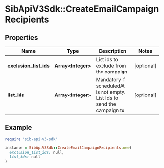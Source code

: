 # SibApiV3Sdk::CreateEmailCampaignRecipients

## Properties

| Name | Type | Description | Notes |
| ---- | ---- | ----------- | ----- |
| **exclusion_list_ids** | **Array&lt;Integer&gt;** | List ids to exclude from the campaign | [optional] |
| **list_ids** | **Array&lt;Integer&gt;** | Mandatory if scheduledAt is not empty. List Ids to send the campaign to | [optional] |

## Example

```ruby
require 'sib-api-v3-sdk'

instance = SibApiV3Sdk::CreateEmailCampaignRecipients.new(
  exclusion_list_ids: null,
  list_ids: null
)
```

